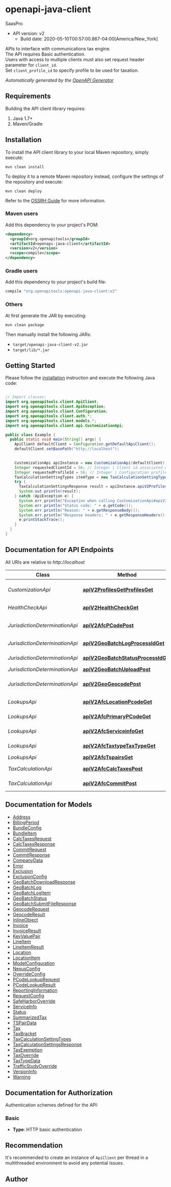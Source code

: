 # openapi-java-client

SaasPro
- API version: v2
  - Build date: 2020-05-10T00:57:00.867-04:00[America/New_York]

APIs to interface with communications tax engine.<br />The API requires Basic authentication.<br />Users with access to multiple clients must also set request header parameter for <code>client_id</code>.<br />Set <code>client_profile_id</code> to specify profile to be used for taxation.


*Automatically generated by the [OpenAPI Generator](https://openapi-generator.tech)*


## Requirements

Building the API client library requires:
1. Java 1.7+
2. Maven/Gradle

## Installation

To install the API client library to your local Maven repository, simply execute:

```shell
mvn clean install
```

To deploy it to a remote Maven repository instead, configure the settings of the repository and execute:

```shell
mvn clean deploy
```

Refer to the [OSSRH Guide](http://central.sonatype.org/pages/ossrh-guide.html) for more information.

### Maven users

Add this dependency to your project's POM:

```xml
<dependency>
  <groupId>org.openapitools</groupId>
  <artifactId>openapi-java-client</artifactId>
  <version>v2</version>
  <scope>compile</scope>
</dependency>
```

### Gradle users

Add this dependency to your project's build file:

```groovy
compile "org.openapitools:openapi-java-client:v2"
```

### Others

At first generate the JAR by executing:

```shell
mvn clean package
```

Then manually install the following JARs:

* `target/openapi-java-client-v2.jar`
* `target/lib/*.jar`

## Getting Started

Please follow the [installation](#installation) instruction and execute the following Java code:

```java

// Import classes:
import org.openapitools.client.ApiClient;
import org.openapitools.client.ApiException;
import org.openapitools.client.Configuration;
import org.openapitools.client.auth.*;
import org.openapitools.client.models.*;
import org.openapitools.client.api.CustomizationApi;

public class Example {
  public static void main(String[] args) {
    ApiClient defaultClient = Configuration.getDefaultApiClient();
    defaultClient.setBasePath("http://localhost");
    

    CustomizationApi apiInstance = new CustomizationApi(defaultClient);
    Integer requestedClientId = 56; // Integer | Client id associated with profile(s) to be fetched  Null value will use client id submitting the request or default client id as applicable.
    Integer requestedProfileId = 56; // Integer | Configuration profile id to be fetched  Use 0 to indicate all profiles  Null value will use profile id from request or 0 if not set.
    TaxCalculationSettingTypes itemType = new TaxCalculationSettingTypes(); // TaxCalculationSettingTypes | Item Type  Examples:    Configuration, Bundle, Exclusion, Override, All
    try {
      TaxCalculationSettingsResponse result = apiInstance.apiV2ProfilesGetProfilesGet(requestedClientId, requestedProfileId, itemType);
      System.out.println(result);
    } catch (ApiException e) {
      System.err.println("Exception when calling CustomizationApi#apiV2ProfilesGetProfilesGet");
      System.err.println("Status code: " + e.getCode());
      System.err.println("Reason: " + e.getResponseBody());
      System.err.println("Response headers: " + e.getResponseHeaders());
      e.printStackTrace();
    }
  }
}

```

## Documentation for API Endpoints

All URIs are relative to *http://localhost*

Class | Method | HTTP request | Description
------------ | ------------- | ------------- | -------------
*CustomizationApi* | [**apiV2ProfilesGetProfilesGet**](docs/CustomizationApi.md#apiV2ProfilesGetProfilesGet) | **GET** /api/v2/profiles/GetProfiles | Retrieves one or more profiles with associated settings and configurable items
*HealthCheckApi* | [**apiV2HealthCheckGet**](docs/HealthCheckApi.md#apiV2HealthCheckGet) | **GET** /api/v2/HealthCheck | Health check that confirms the service is operational and ready to use
*JurisdictionDeterminationApi* | [**apiV2AfcPCodePost**](docs/JurisdictionDeterminationApi.md#apiV2AfcPCodePost) | **POST** /api/v2/afc/PCode | Get PCode(s) associated with a location - Ctry/State/County/City/Zip/NpaNxx/Fips.
*JurisdictionDeterminationApi* | [**apiV2GeoBatchLogProcessIdGet**](docs/JurisdictionDeterminationApi.md#apiV2GeoBatchLogProcessIdGet) | **GET** /api/v2/geo/batch/log/{processId} | Retrieves log on Geo Batch file
*JurisdictionDeterminationApi* | [**apiV2GeoBatchStatusProcessIdGet**](docs/JurisdictionDeterminationApi.md#apiV2GeoBatchStatusProcessIdGet) | **GET** /api/v2/geo/batch/status/{processId} | Retrieves information on Geo Batch file status
*JurisdictionDeterminationApi* | [**apiV2GeoBatchUploadPost**](docs/JurisdictionDeterminationApi.md#apiV2GeoBatchUploadPost) | **POST** /api/v2/geo/batch/Upload | Uploads file to Geo Batch.
*JurisdictionDeterminationApi* | [**apiV2GeoGeocodePost**](docs/JurisdictionDeterminationApi.md#apiV2GeoGeocodePost) | **POST** /api/v2/geo/Geocode | Geocodes one or multiple street addresses and/or lat/long coordinate pairs.
*LookupsApi* | [**apiV2AfcLocationPcodeGet**](docs/LookupsApi.md#apiV2AfcLocationPcodeGet) | **GET** /api/v2/afc/location/{pcode} | Get location data associated with a PCode
*LookupsApi* | [**apiV2AfcPrimaryPCodeGet**](docs/LookupsApi.md#apiV2AfcPrimaryPCodeGet) | **GET** /api/v2/afc/primary/{pCode} | Get primary location data associated with a PCode
*LookupsApi* | [**apiV2AfcServiceinfoGet**](docs/LookupsApi.md#apiV2AfcServiceinfoGet) | **GET** /api/v2/afc/serviceinfo | Retrieves server time, service build version and engine version
*LookupsApi* | [**apiV2AfcTaxtypeTaxTypeGet**](docs/LookupsApi.md#apiV2AfcTaxtypeTaxTypeGet) | **GET** /api/v2/afc/taxtype/{taxType} | Get the tax information (description and category) for a tax type ID
*LookupsApi* | [**apiV2AfcTspairsGet**](docs/LookupsApi.md#apiV2AfcTspairsGet) | **GET** /api/v2/afc/tspairs | Get transaction/service pair information
*TaxCalculationApi* | [**apiV2AfcCalcTaxesPost**](docs/TaxCalculationApi.md#apiV2AfcCalcTaxesPost) | **POST** /api/v2/afc/CalcTaxes | Performs tax calculations on all invoices and line items within the request body.
*TaxCalculationApi* | [**apiV2AfcCommitPost**](docs/TaxCalculationApi.md#apiV2AfcCommitPost) | **POST** /api/v2/afc/Commit | Commits or un-commits a document code.


## Documentation for Models

 - [Address](docs/Address.md)
 - [BillingPeriod](docs/BillingPeriod.md)
 - [BundleConfig](docs/BundleConfig.md)
 - [BundleItem](docs/BundleItem.md)
 - [CalcTaxesRequest](docs/CalcTaxesRequest.md)
 - [CalcTaxesResponse](docs/CalcTaxesResponse.md)
 - [CommitRequest](docs/CommitRequest.md)
 - [CommitResponse](docs/CommitResponse.md)
 - [CompanyData](docs/CompanyData.md)
 - [Error](docs/Error.md)
 - [Exclusion](docs/Exclusion.md)
 - [ExclusionConfig](docs/ExclusionConfig.md)
 - [GeoBatchDownloadResponse](docs/GeoBatchDownloadResponse.md)
 - [GeoBatchLog](docs/GeoBatchLog.md)
 - [GeoBatchLogItem](docs/GeoBatchLogItem.md)
 - [GeoBatchStatus](docs/GeoBatchStatus.md)
 - [GeoBatchSubmitFileResponse](docs/GeoBatchSubmitFileResponse.md)
 - [GeocodeRequest](docs/GeocodeRequest.md)
 - [GeocodeResult](docs/GeocodeResult.md)
 - [InlineObject](docs/InlineObject.md)
 - [Invoice](docs/Invoice.md)
 - [InvoiceResult](docs/InvoiceResult.md)
 - [KeyValuePair](docs/KeyValuePair.md)
 - [LineItem](docs/LineItem.md)
 - [LineItemResult](docs/LineItemResult.md)
 - [Location](docs/Location.md)
 - [LocationItem](docs/LocationItem.md)
 - [ModelConfiguration](docs/ModelConfiguration.md)
 - [NexusConfig](docs/NexusConfig.md)
 - [OverrideConfig](docs/OverrideConfig.md)
 - [PCodeLookupRequest](docs/PCodeLookupRequest.md)
 - [PCodeLookupResult](docs/PCodeLookupResult.md)
 - [ReportingInformation](docs/ReportingInformation.md)
 - [RequestConfig](docs/RequestConfig.md)
 - [SafeHarborOverride](docs/SafeHarborOverride.md)
 - [ServiceInfo](docs/ServiceInfo.md)
 - [Status](docs/Status.md)
 - [SummarizedTax](docs/SummarizedTax.md)
 - [TSPairData](docs/TSPairData.md)
 - [Tax](docs/Tax.md)
 - [TaxBracket](docs/TaxBracket.md)
 - [TaxCalculationSettingTypes](docs/TaxCalculationSettingTypes.md)
 - [TaxCalculationSettingsResponse](docs/TaxCalculationSettingsResponse.md)
 - [TaxExemption](docs/TaxExemption.md)
 - [TaxOverride](docs/TaxOverride.md)
 - [TaxTypeData](docs/TaxTypeData.md)
 - [TrafficStudyOverride](docs/TrafficStudyOverride.md)
 - [VersionInfo](docs/VersionInfo.md)
 - [Warning](docs/Warning.md)


## Documentation for Authorization

Authentication schemes defined for the API:
### Basic

- **Type**: HTTP basic authentication


## Recommendation

It's recommended to create an instance of `ApiClient` per thread in a multithreaded environment to avoid any potential issues.

## Author



